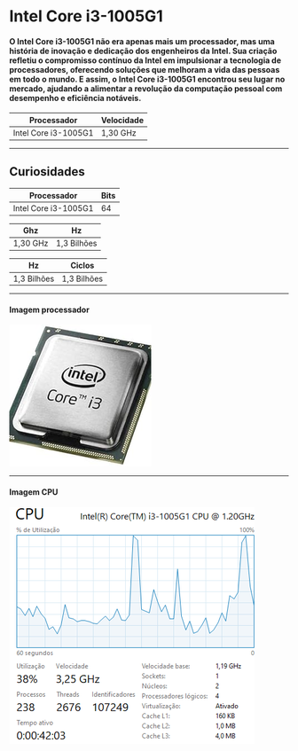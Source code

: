 # Intel Core i3-1005G1

#### O Intel Core i3-1005G1 não era apenas mais um processador, mas uma história de inovação e dedicação dos engenheiros da Intel. Sua criação refletiu o compromisso contínuo da Intel em impulsionar a tecnologia de processadores, oferecendo soluções que melhoram a vida das pessoas em todo o mundo. E assim, o Intel Core i3-1005G1 encontrou seu lugar no mercado, ajudando a alimentar a revolução da computação pessoal com desempenho e eficiência notáveis.

| Processador | Velocidade |
| ----------- | ----------- |
| Intel Core i3-1005G1 | 1,30 GHz |

---
## Curiosidades

| Processador | Bits |
| ----------- | ----------- |
| Intel Core i3-1005G1 | 64 |

| Ghz | Hz |
| ----------- | ----------- |
|  1,30 GHz | 1,3 Bilhões |

| Hz | Ciclos |
| ----------- | ----------- |
|  1,3 Bilhões | 1,3 Bilhões |

---

#### Imagem processador 
  ![Alt text](core.jpg)
  
---

#### Imagem CPU
![Alt text](Capturar3.PNG)
